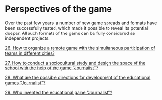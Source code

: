 # Perspectives of the game

Over the past few years, a number of new game spreads and formats have been successfully tested, which made it possible to reveal its potential deeper. All such formats of the game can be fully considered as independent projects.

[26. How to organize a remote game with the simultaneous participation of teams in different cities?](26.-how-to-organize-a-remote-game-with-the-simultaneous-participation-of-teams-in-different-cities.md)

[27. How to conduct a sociocultural study and design the space of the school with the help of the game "Journalist"?](27.-how-to-conduct-a-sociocultural-study-and-design-the-space-of-the-school-with-the-help-of-the-gam.md)

[28. What are the possible directions for development of the educational games "Journalist"?](28.-what-are-the-possible-directions-for-development-of-the-educational-games-journalist.md)

[29. Who invented the educational game "Journalist"?](29.-who-invented-the-educational-game-journalist.md)
